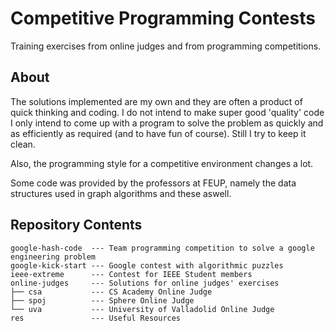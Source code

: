 # Competitive Programming Contests

Training exercises from online judges and from programming competitions.

## About

The solutions implemented are my own and they are often a product of quick thinking and coding. I do not intend to make super good 'quality' code I only intend to come up with a program to solve the problem as quickly and as efficiently as required (and to have fun of course). Still I try to keep it clean.

Also, the programming style for a competitive environment changes a lot. 

Some code was provided by the professors at FEUP, namely the data structures used in graph algorithms and these aswell.

## Repository Contents

```
google-hash-code  --- Team programming competition to solve a google engineering problem
google-kick-start --- Google contest with algorithmic puzzles
ieee-extreme      --- Contest for IEEE Student members
online-judges     --- Solutions for online judges' exercises
├── csa           --- CS Academy Online Judge
├── spoj          --- Sphere Online Judge
└── uva           --- University of Valladolid Online Judge
res               --- Useful Resources
```
